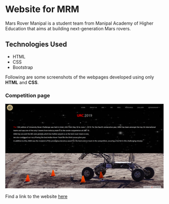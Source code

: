 # Website for MRM
Mars Rover Manipal is a student team from Manipal Academy of Higher Education that aims at building next-generation Mars rovers.

## Technologies Used
* HTML
* CSS
* Bootstrap

Following are some screenshots of the webpages developed using only **HTML** and **CSS**.

### Competition page
![Competition](images/urc.png)

Find a link to the website [here](https://mars-rover-manipal.000webhostapp.com/) 


